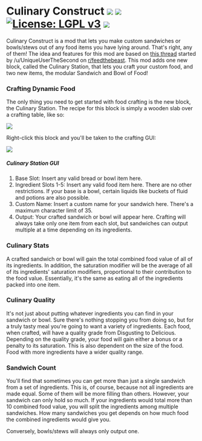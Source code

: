 # Culinary Construct [![](http://cf.way2muchnoise.eu/versions/culinary-construct.svg)](https://www.curseforge.com/minecraft/mc-mods/culinary-construct) [![](http://cf.way2muchnoise.eu/short_culinary-construct_downloads.svg)](https://www.curseforge.com/minecraft/mc-mods/culinary-construct/files) [![License: LGPL v3](https://img.shields.io/badge/License-LGPL%20v3-blue.svg?&style=flat-square)](https://www.gnu.org/licenses/lgpl-3.0) [![](https://img.shields.io/discord/500852157503766538.svg?color=green&label=Discord&style=flat-square)](https://discord.gg/JWgrdwt)

Culinary Construct is a mod that lets you make custom sandwiches or bowls/stews out of any food items you have lying around. That's right, any of them! The idea and features for this mod are based on [this thread](https://www.reddit.com/r/feedthebeast/comments/8rinwu/dumb_mod_idea_modular_sandwiches/) started by /u/UniqueUserTheSecond on [r/feedthebeast](https://www.reddit.com/r/feedthebeast/). This mod adds one new block, called the Culinary Station, that lets you craft your custom food, and two new items, the modular Sandwich and Bowl of Food!

### Crafting Dynamic Food
The only thing you need to get started with food crafting is the new block, the Culinary Station. The recipe for this block is simply a wooden slab over a crafting table, like so:

![](https://i.imgur.com/xybcmsu.png)

Right-click this block and you'll be taken to the crafting GUI:

![](https://i.ibb.co/kmfmKPv/culinary-gui.png)

##### Culinary Station GUI
1. Base Slot: Insert any valid bread or bowl item here.
2. Ingredient Slots 1-5: Insert any valid food item here. There are no other restrictions. If your base is a bowl, certain liquids like buckets of fluid and potions are also possible.
3. Custom Name: Insert a custom name for your sandwich here. There's a maximum character limit of 35.
4. Output: Your crafted sandwich or bowl will appear here. Crafting will always take only one item from each slot, but sandwiches can output multiple at a time depending on its ingredients.

### Culinary Stats

A crafted sandwich or bowl will gain the total combined food value of all of its ingredients. In addition, the saturation modifier will be the average of all of its ingredients' saturation modifiers, proportional to their contribution to the food value. Essentially, it's the same as eating all of the ingredients packed into one item.

### Culinary Quality

It's not just about putting whatever ingredients you can find in your sandwich or bowl. Sure there's nothing stopping you from doing so, but for a truly tasty meal you're going to want a variety of ingredients. Each food, when crafted, will have a quality grade from Disgusting to Delicious. Depending on the quality grade, your food will gain either a bonus or a penalty to its saturation. This is also dependent on the size of the food. Food with more ingredients have a wider quality range.

### Sandwich Count

You'll find that sometimes you can get more than just a single sandwich from a set of ingredients. This is, of course, because not all ingredients are made equal. Some of them will be more filling than others. However, your sandwich can only hold so much. If your ingredients would total more than 10 combined food value, you will split the ingredients among multiple sandwiches. How many sandwiches you get depends on how much food the combined ingredients would give you.

Conversely, bowls/stews will always only output one.